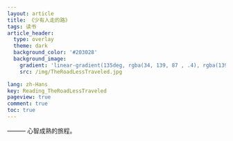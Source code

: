 ```yaml
---
layout: article
title: 《少有人走的路》
tags: 读书
article_header:
  type: overlay
  theme: dark
  background_color: '#203028'
  background_image:
    gradient: 'linear-gradient(135deg, rgba(34, 139, 87 , .4), rgba(139, 34, 139, .4))'
    src: /img/TheRoadLessTraveled.jpg

lang: zh-Hans
key: Reading_TheRoadLessTraveled
pageview: true
comment: true
toc: true
---
```


——— 心智成熟的旅程。



<!--more-->